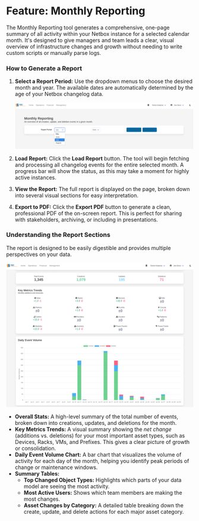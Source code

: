 # Feature: Monthly Reporting

The Monthly Reporting tool generates a comprehensive, one-page summary of all activity within your Netbox instance for a selected calendar month. It's designed to give managers and team leads a clear, visual overview of infrastructure changes and growth without needing to write custom scripts or manually parse logs.

### How to Generate a Report

1.  **Select a Report Period:** Use the dropdown menus to choose the desired month and year. The available dates are automatically determined by the age of your Netbox changelog data.

    ![Screenshot: The date selector dropdowns for month and year.](./img/monthly_report_select.png)

2.  **Load Report:** Click the **Load Report** button. The tool will begin fetching and processing all changelog events for the entire selected month. A progress bar will show the status, as this may take a moment for highly active instances.

3.  **View the Report:** The full report is displayed on the page, broken down into several visual sections for easy interpretation.

4.  **Export to PDF:** Click the **Export PDF** button to generate a clean, professional PDF of the on-screen report. This is perfect for sharing with stakeholders, archiving, or including in presentations.

### Understanding the Report Sections

The report is designed to be easily digestible and provides multiple perspectives on your data.

![Screenshot: An overview of the entire monthly report page, showing all the dashboard components.](./img/monthly_report_result.png)

*   **Overall Stats:** A high-level summary of the total number of events, broken down into creations, updates, and deletions for the month.
*   **Key Metrics Trends:** A visual summary showing the *net change* (additions vs. deletions) for your most important asset types, such as Devices, Racks, VMs, and Prefixes. This gives a clear picture of growth or consolidation.
*   **Daily Event Volume Chart:** A bar chart that visualizes the volume of activity for each day of the month, helping you identify peak periods of change or maintenance windows.
*   **Summary Tables:**
    *   **Top Changed Object Types:** Highlights which parts of your data model are seeing the most activity.
    *   **Most Active Users:** Shows which team members are making the most changes.
    *   **Asset Changes by Category:** A detailed table breaking down the create, update, and delete actions for each major asset category.
